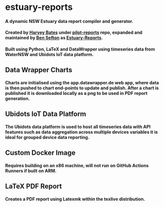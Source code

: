 # estuary-reports

#### A dynamic NSW Estuary data report compiler and generator. 
#### Created by [Harvey Bates](https://github.com/HarveyBates) under [pilot-reports](https://github.com/DPIclimate/pilot-reports) repo, expanded and maintained by [Ben Sefton](https://github.com/bsefton12) as [Estuary-Reports](https://dpiclimate.github.io/estuary-reports/).
#### Built using Python, LaTeX and DataWrapper using timeseries data from WaterNSW and Ubidots IoT data platform.

## Data Wrapper Charts
#### Charts are initialised using the app.datawrapper.de web app, where data is then pushed to chart end-points to update and publish. After a chart is published it is downloaded locally as a png to be used in PDF report generation.

## Ubidots IoT Data Platform
#### The Ubidots data platform is used to host all timeseries data with API features such as data aggregation across multiple devices variables it is ideal for grouped device data reporting.

## Custom Docker Image
#### Requires building on an x86 machine, will not run on GitHub Actions Runners if built on ARM.

## LaTeX PDF Report
#### Creates a PDF report using Latexmk within the texlive distribution.
